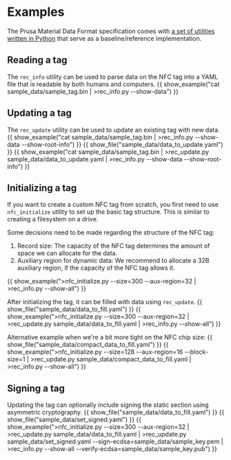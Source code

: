 # Examples
The Prusa Material Data Format specification comes with [a set of utilities written in Python]({{repo}}/tree/main/utils) that serve as a baseline/reference implementation.

## Reading a tag
The `rec_info` utility can be used to parse data on the NFC tag into a YAML file that is readable by both humans and computers.
{{ show_example("cat sample_data/sample_tag.bin | >rec_info.py --show-data") }}

## Updating a tag
The `rec_update` utility can be used to update an existing tag with new data.
{{ show_example("cat sample_data/sample_tag.bin | >rec_info.py --show-data --show-root-info") }}
{{ show_file("sample_data/data_to_update.yaml") }}
{{ show_example("cat sample_data/sample_tag.bin | >rec_update.py sample_data/data_to_update.yaml | >rec_info.py --show-data --show-root-info") }}

## Initializing a tag
If you want to create a custom NFC tag from scratch, you first need to use `nfc_initialize` utility to set up the basic tag structure. This is similar to creating a filesystem on a drive.

Some decisions need to be made regarding the structure of the NFC tag:
1. Record size: The capacity of the NFC tag determines the amount of space we can allocate for the data.
2. Auxiliary region for dynamic data: We recommend to allocate a 32B auxiliary region, if the capacity of the NFC tag allows it.

{{ show_example(">nfc_initialize.py --size=300 --aux-region=32 | >rec_info.py --show-all") }}

After initializing the tag, it can be filled with data using `rec_update`.
{{ show_file("sample_data/data_to_fill.yaml") }}
{{ show_example(">nfc_initialize.py --size=300 --aux-region=32 | >rec_update.py sample_data/data_to_fill.yaml | >rec_info.py --show-all") }}

Alternative example when we're a bit more tight on the NFC chip size:
{{ show_file("sample_data/compact_data_to_fill.yaml") }}
{{ show_example(">nfc_initialize.py --size=128 --aux-region=16 --block-size=1 | >rec_update.py sample_data/compact_data_to_fill.yaml | >rec_info.py --show-all") }}

## Signing a tag
Updating the tag can optionally include signing the static section using asymmetric cryptography.
{{ show_file("sample_data/data_to_fill.yaml") }}
{{ show_file("sample_data/set_signed.yaml") }}
{{ show_example(">nfc_initialize.py --size=300 --aux-region=32 | >rec_update.py sample_data/data_to_fill.yaml | >rec_update.py sample_data/set_signed.yaml --sign-ecdsa=sample_data/sample_key.pem | >rec_info.py --show-all --verify-ecdsa=sample_data/sample_key.pub") }}
